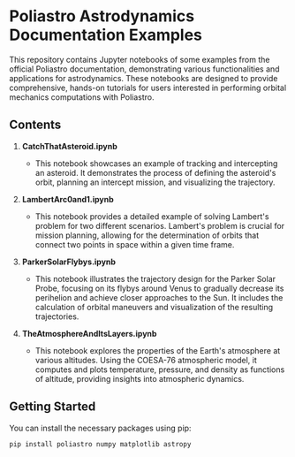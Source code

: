 # Poliastro Astrodynamics Documentation Examples

This repository contains Jupyter notebooks of some examples from the official Poliastro documentation, demonstrating various functionalities and applications for astrodynamics. These notebooks are designed to provide comprehensive, hands-on tutorials for users interested in performing orbital mechanics computations with Poliastro.

## Contents

1. **CatchThatAsteroid.ipynb**
   - This notebook showcases an example of tracking and intercepting an asteroid. It demonstrates the process of defining the asteroid's orbit, planning an intercept mission, and visualizing the trajectory.

2. **LambertArc0and1.ipynb**
   - This notebook provides a detailed example of solving Lambert's problem for two different scenarios. Lambert's problem is crucial for mission planning, allowing for the determination of orbits that connect two points in space within a given time frame.

3. **ParkerSolarFlybys.ipynb**
   - This notebook illustrates the trajectory design for the Parker Solar Probe, focusing on its flybys around Venus to gradually decrease its perihelion and achieve closer approaches to the Sun. It includes the calculation of orbital maneuvers and visualization of the resulting trajectories.

4. **TheAtmosphereAndItsLayers.ipynb**
   - This notebook explores the properties of the Earth's atmosphere at various altitudes. Using the COESA-76 atmospheric model, it computes and plots temperature, pressure, and density as functions of altitude, providing insights into atmospheric dynamics.

## Getting Started

You can install the necessary packages using pip:

```bash
pip install poliastro numpy matplotlib astropy
